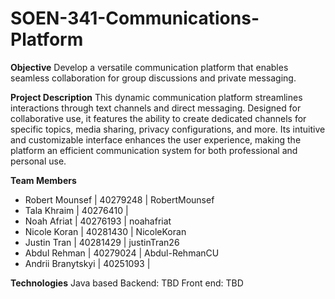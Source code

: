 # SOEN-341-Communications-Platform

**Objective**
Develop a versatile communication platform that enables seamless collaboration for group discussions and private messaging.

**Project Description**
This dynamic communication platform streamlines interactions through text channels and direct messaging. Designed for collaborative use, it features the ability to create dedicated channels for specific topics, media sharing, privacy configurations, and more. Its intuitive and customizable interface enhances the user experience, making the platform an efficient communication system for both professional and personal use.

**Team Members**
- Robert Mounsef | 40279248 | RobertMounsef
- Tala Khraim | 40276410 |
- Noah Afriat | 40276193 | noahafriat
- Nicole Koran | 40281430 | NicoleKoran
- Justin Tran | 40281429 | justinTran26
- Abdul Rehman | 40279024 | Abdul-RehmanCU
- Andrii Branytskyi | 40251093 |

**Technologies**
Java based
Backend: TBD
Front end: TBD
